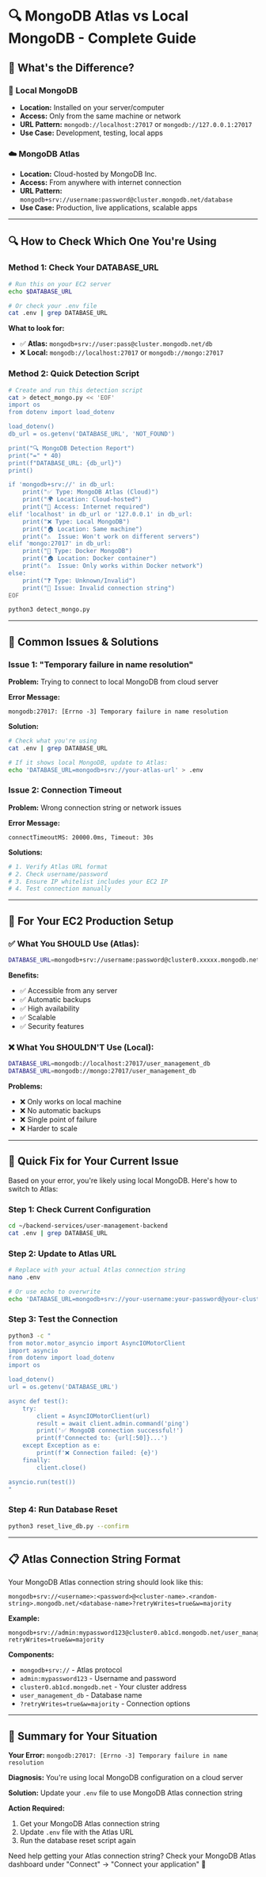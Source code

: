 # 🔍 MongoDB Atlas vs Local MongoDB - Complete Guide

## 🤔 What's the Difference?

### 📍 **Local MongoDB**
- **Location:** Installed on your server/computer
- **Access:** Only from the same machine or network
- **URL Pattern:** `mongodb://localhost:27017` or `mongodb://127.0.0.1:27017`
- **Use Case:** Development, testing, local apps

### ☁️ **MongoDB Atlas** 
- **Location:** Cloud-hosted by MongoDB Inc.
- **Access:** From anywhere with internet connection
- **URL Pattern:** `mongodb+srv://username:password@cluster.mongodb.net/database`
- **Use Case:** Production, live applications, scalable apps

---

## 🔍 How to Check Which One You're Using

### Method 1: Check Your DATABASE_URL
```bash
# Run this on your EC2 server
echo $DATABASE_URL

# Or check your .env file
cat .env | grep DATABASE_URL
```

**What to look for:**
- ✅ **Atlas:** `mongodb+srv://user:pass@cluster.mongodb.net/db`
- ❌ **Local:** `mongodb://localhost:27017` or `mongodb://mongo:27017`

### Method 2: Quick Detection Script
```bash
# Create and run this detection script
cat > detect_mongo.py << 'EOF'
import os
from dotenv import load_dotenv

load_dotenv()
db_url = os.getenv('DATABASE_URL', 'NOT_FOUND')

print("🔍 MongoDB Detection Report")
print("=" * 40)
print(f"DATABASE_URL: {db_url}")
print()

if 'mongodb+srv://' in db_url:
    print("✅ Type: MongoDB Atlas (Cloud)")
    print("🌍 Location: Cloud-hosted")
    print("🔗 Access: Internet required")
elif 'localhost' in db_url or '127.0.0.1' in db_url:
    print("❌ Type: Local MongoDB")
    print("🏠 Location: Same machine")
    print("⚠️  Issue: Won't work on different servers")
elif 'mongo:27017' in db_url:
    print("🐳 Type: Docker MongoDB")
    print("🏠 Location: Docker container")
    print("⚠️  Issue: Only works within Docker network")
else:
    print("❓ Type: Unknown/Invalid")
    print("🚨 Issue: Invalid connection string")
EOF

python3 detect_mongo.py
```

---

## 🚨 Common Issues & Solutions

### Issue 1: "Temporary failure in name resolution"
**Problem:** Trying to connect to local MongoDB from cloud server

**Error Message:**
```
mongodb:27017: [Errno -3] Temporary failure in name resolution
```

**Solution:**
```bash
# Check what you're using
cat .env | grep DATABASE_URL

# If it shows local MongoDB, update to Atlas:
echo 'DATABASE_URL=mongodb+srv://your-atlas-url' > .env
```

### Issue 2: Connection Timeout
**Problem:** Wrong connection string or network issues

**Error Message:**
```
connectTimeoutMS: 20000.0ms, Timeout: 30s
```

**Solutions:**
```bash
# 1. Verify Atlas URL format
# 2. Check username/password
# 3. Ensure IP whitelist includes your EC2 IP
# 4. Test connection manually
```

---

## 🎯 For Your EC2 Production Setup

### ✅ **What You SHOULD Use (Atlas):**
```bash
DATABASE_URL=mongodb+srv://username:password@cluster0.xxxxx.mongodb.net/user_management_db?retryWrites=true&w=majority
```

**Benefits:**
- ✅ Accessible from any server
- ✅ Automatic backups
- ✅ High availability
- ✅ Scalable
- ✅ Security features

### ❌ **What You SHOULDN'T Use (Local):**
```bash
DATABASE_URL=mongodb://localhost:27017/user_management_db
DATABASE_URL=mongodb://mongo:27017/user_management_db
```

**Problems:**
- ❌ Only works on local machine
- ❌ No automatic backups
- ❌ Single point of failure
- ❌ Harder to scale

---

## 🔧 Quick Fix for Your Current Issue

Based on your error, you're likely using local MongoDB. Here's how to switch to Atlas:

### Step 1: Check Current Configuration
```bash
cd ~/backend-services/user-management-backend
cat .env | grep DATABASE_URL
```

### Step 2: Update to Atlas URL
```bash
# Replace with your actual Atlas connection string
nano .env

# Or use echo to overwrite
echo 'DATABASE_URL=mongodb+srv://your-username:your-password@your-cluster.mongodb.net/user_management_db?retryWrites=true&w=majority' > .env
```

### Step 3: Test the Connection
```bash
python3 -c "
from motor.motor_asyncio import AsyncIOMotorClient
import asyncio
from dotenv import load_dotenv
import os

load_dotenv()
url = os.getenv('DATABASE_URL')

async def test():
    try:
        client = AsyncIOMotorClient(url)
        result = await client.admin.command('ping')
        print('✅ MongoDB connection successful!')
        print(f'Connected to: {url[:50]}...')
    except Exception as e:
        print(f'❌ Connection failed: {e}')
    finally:
        client.close()

asyncio.run(test())
"
```

### Step 4: Run Database Reset
```bash
python3 reset_live_db.py --confirm
```

---

## 📋 Atlas Connection String Format

Your MongoDB Atlas connection string should look like this:

```
mongodb+srv://<username>:<password>@<cluster-name>.<random-string>.mongodb.net/<database-name>?retryWrites=true&w=majority
```

**Example:**
```
mongodb+srv://admin:mypassword123@cluster0.ab1cd.mongodb.net/user_management_db?retryWrites=true&w=majority
```

**Components:**
- `mongodb+srv://` - Atlas protocol
- `admin:mypassword123` - Username and password
- `cluster0.ab1cd.mongodb.net` - Your cluster address
- `user_management_db` - Database name
- `?retryWrites=true&w=majority` - Connection options

---

## 🎯 Summary for Your Situation

**Your Error:** `mongodb:27017: [Errno -3] Temporary failure in name resolution`

**Diagnosis:** You're using local MongoDB configuration on a cloud server

**Solution:** Update your `.env` file to use MongoDB Atlas connection string

**Action Required:**
1. Get your MongoDB Atlas connection string
2. Update `.env` file with the Atlas URL
3. Run the database reset script again

Need help getting your Atlas connection string? Check your MongoDB Atlas dashboard under "Connect" → "Connect your application" 🎯